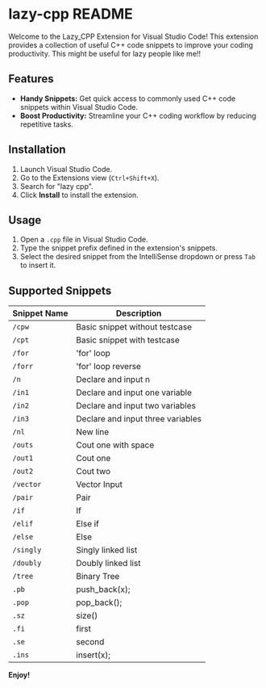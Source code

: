 # lazy-cpp README

Welcome to the Lazy_CPP Extension for Visual Studio Code! This extension provides a collection of useful C++ code snippets to improve your coding productivity. This might be useful for lazy people like me!!

## Features

- **Handy Snippets:** Get quick access to commonly used C++ code snippets within Visual Studio Code.
- **Boost Productivity:** Streamline your C++ coding workflow by reducing repetitive tasks.

## Installation

1. Launch Visual Studio Code.
2. Go to the Extensions view (`Ctrl+Shift+X`).
3. Search for "lazy cpp".
4. Click **Install** to install the extension.

## Usage

1. Open a `.cpp` file in Visual Studio Code.
2. Type the snippet prefix defined in the extension's snippets.
3. Select the desired snippet from the IntelliSense dropdown or press `Tab` to insert it.

## Supported Snippets

| Snippet Name    | Description                              |
|-----------------|------------------------------------------|
| `/cpw`          | Basic snippet without testcase            |
| `/cpt`          | Basic snippet with testcase               |
| `/for`          | 'for' loop                               |
| `/forr`         | 'for' loop reverse                       |
| `/n`            | Declare and input n                      |
| `/in1`          | Declare and input one variable           |
| `/in2`          | Declare and input two variables          |
| `/in3`          | Declare and input three variables        |
| `/nl`           | New line                                  |
| `/outs`         | Cout one with space                       |
| `/out1`         | Cout one                                  |
| `/out2`         | Cout two                                  |
| `/vector`       | Vector Input                              |
| `/pair`         | Pair                                      |
| `/if`           | If                                        |
| `/elif`         | Else if                                   |
| `/else`         | Else                                      |
| `/singly`       | Singly linked list                        |
| `/doubly`       | Doubly linked list                        |
| `/tree`         | Binary Tree                               |
| `.pb`           | push_back(x);                             |
| `.pop`          | pop_back();                               |
| `.sz`           | size()                                    |
| `.fi`           | first                                     |
| `.se`           | second                                    |
| `.ins`          | insert(x);                                |

**Enjoy!**
